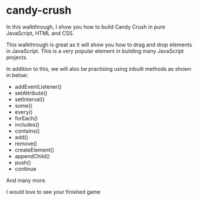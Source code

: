 # candy-crush

In this walkthrough, I show you how to build Candy Crush in pure JavaScript, HTML and CSS.  

This walkthrough is great as it will show you how to drag and drop elements in JavaScript. This is a very popular element in building many JavaScript projects.

In addition to this, we will also be practising using inbuilt methods as shown in below:

- addEventListener()
- setAttribute()
- setInterval()
- some()
- every()
- forEach()
- includes()
- contains()
- add()
- remove()
- createElement()
- appendChild()
- push()
- continue

And many more.

I would love to see your finished game 
